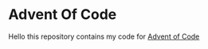 # Advent Of Code

Hello this repository contains my code for [Advent of Code](https://adventofcode.com/)